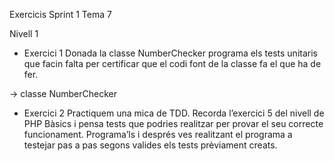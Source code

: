 Exercicis Sprint 1 Tema 7

Nivell 1
- Exercici 1
Donada la classe NumberChecker programa els tests unitaris que facin falta per certificar que el codi font de la classe fa el que ha de fer.

-> classe NumberChecker

- Exercici 2
Practiquem una mica de TDD. Recorda l’exercici 5 del nivell de PHP Bàsics i pensa tests que podries realitzar per provar el seu correcte funcionament.
Programa’ls i després ves realitzant el programa a testejar pas a pas segons valides els tests prèviament creats.


